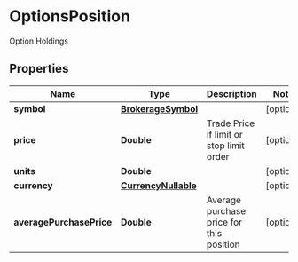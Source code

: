 

# OptionsPosition

Option Holdings

## Properties

| Name | Type | Description | Notes |
|------------ | ------------- | ------------- | -------------|
|**symbol** | [**BrokerageSymbol**](BrokerageSymbol.md) |  |  [optional] |
|**price** | **Double** | Trade Price if limit or stop limit order |  [optional] |
|**units** | **Double** |  |  [optional] |
|**currency** | [**CurrencyNullable**](CurrencyNullable.md) |  |  [optional] |
|**averagePurchasePrice** | **Double** | Average purchase price for this position |  [optional] |



